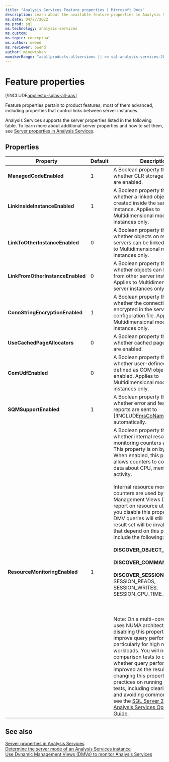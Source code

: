 ```yaml
---
title: "Analysis Services Feature properties | Microsoft Docs"
description: Learn about the available feature properties in Analysis Services, like ManagedCodeEnabled and ComUdfEnabled. 
ms.date: 04/27/2022
ms.prod: sql
ms.technology: analysis-services
ms.custom: 
ms.topic: conceptual
ms.author: owend
ms.reviewer: owend
author: minewiskan
monikerRange: "asallproducts-allversions || >= sql-analysis-services-2016"
---
```


# Feature properties

[!INCLUDE[appliesto-sqlas-all-aas](../includes/appliesto-sqlas-all-aas.md)]

  Feature properties pertain to product features, most of them advanced, including properties that control links between server instances.  
  
 Analysis Services supports the server properties listed in the following table. To learn more about additional server properties and how to set them, see [Server properties in Analysis Services](../../analysis-services/server-properties/server-properties-in-analysis-services.md).  

## Properties  
  
|Property|Default|Description|  
|--------------|-------------|-----------------|  
|**ManagedCodeEnabled**|1|A Boolean property that indicates whether CLR storage procedures are enabled. |  
|**LinkInsideInstanceEnabled**|1|A Boolean property that indicates whether a linked object can be created inside the same server instance. Applies to Multidimensional mode server instances only.|  
|**LinkToOtherInstanceEnabled**|0|A Boolean property that indicates whether objects on remote servers can be linked to. Applies to Multidimensional mode server instances only.|  
|**LinkFromOtherInstanceEnabled**|0|A Boolean property that indicates whether objects can be linked to from other server instances. Applies to Multidimensional mode server instances only.|  
|**ConnStringEncryptionEnabled**|1|A Boolean property that indicates whether the connection string is encrypted in the server configuration file. Applies to Multidimensional mode server instances only.|  
|**UseCachedPageAllocators**|0|A Boolean property that indicates whether cached page allocators are enabled.|  
|**ComUdfEnabled**|0|A Boolean property that indicates whether user-defined functions defined as COM objects are enabled. Applies to Multidimensional mode server instances only.|  
|**SQMSupportEnabled**|1|A Boolean property that indicates whether error and feature usage reports are sent to [!INCLUDE[msCoName](../includes/msconame-md.md)] automatically.|  
|**ResourceMonitoringEnabled**|1|A Boolean property that indicates whether internal resource monitoring counters are enabled. This property is on by default. When enabled, this property allows counters to collect usage data about CPU, memory, and I/O activity.<br /><br /> Internal resource monitoring counters are used by Dynamic Management Views (DMV) that report on resource utilization. If you disable this property, the DMV queries will still run, but the result set will be invalid. DMVs that depend on this property include the following:<br /><br /> **DISCOVER_OBJECT_ACTIVITY**<br /><br /> **DISCOVER_COMMAND_OBJECTS**<br /><br /> **DISCOVER_SESSIONS** (for SESSION_READS, SESSION_WRITES, SESSION_CPU_TIME_MS)<br /><br /> <br /><br /> Note: On a multi-core system that uses NUMA architecture, disabling this property can improve query performance, particularly for high multi-user workloads. You will need to run comparison tests to determine whether query performance is improved as the result of changing this property. For best practices on running comparison tests, including clearing the cache and avoiding common mistakes, see the [SQL Server 2008 R2 Analysis Services Operations Guide](/previous-versions/sql/sql-server-2008-r2/hh226085(v=msdn.10)).|  
  
## See also

 [Server properties in Analysis Services](../../analysis-services/server-properties/server-properties-in-analysis-services.md)   
 [Determine the server mode of an Analysis Services instance](../../analysis-services/instances/determine-the-server-mode-of-an-analysis-services-instance.md)   
 [Use Dynamic Management Views &#40;DMVs&#41; to monitor Analysis Services](../../analysis-services/instances/use-dynamic-management-views-dmvs-to-monitor-analysis-services.md)  
  

